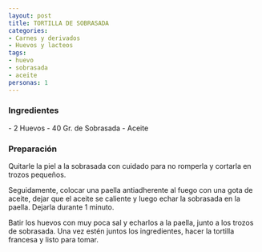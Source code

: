 ```yaml
---
layout: post
title: TORTILLA DE SOBRASADA
categories:
- Carnes y derivados
- Huevos y lacteos
tags:
- huevo
- sobrasada
- aceite
personas: 1 
---
```

<h3>Ingredientes</h3>
- 2 Huevos
- 40 Gr. de Sobrasada
- Aceite

<h3>Preparación</h3>
Quitarle la piel a la sobrasada con cuidado para no romperla y cortarla en trozos pequeños.

Seguidamente, colocar una paella antiadherente al fuego con una gota de aceite, dejar que el aceite se caliente y luego echar la sobrasada en la paella. Dejarla durante 1 minuto.

Batir los huevos con muy poca sal y echarlos a la paella, junto a los trozos de sobrasada. Una vez estén juntos los ingredientes, hacer la tortilla francesa y listo para tomar.